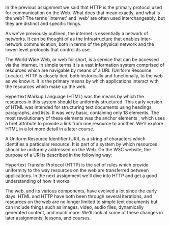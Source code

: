In the previous assignment we said that HTTP is the primary protocol used for communication on the Web. What does that mean exactly, and what is the web? The terms 'internet' and 'web' are often used interchangeably, but they are distinct and specific things.

As we've previously outlined, the internet is essentially a network of networks. It can be thought of as the infrastructure that enables inter-network communication, both in terms of the physical network and the lower-level protocols that control its use.

The World Wide Web, or web for short, is a service that can be accessed via the internet. In simple terms it is a vast information system comprised of resources which are navigable by means of a URL (Uniform Resource Locator). HTTP is closely tied, both historically and functionally, to the web as we know it. It is the primary means by which applications interact with the resources which make up the web.


Hypertext Markup Language (HTML) was the means by which the resources in this system should be uniformly structured. This early version of HTML was intended for structuring text documents using headings, paragraphs, and lists. It was very basic, containing only 18 elements. The most revolutionary of these elements was the anchor elements <A>, which uses a href attribute to provide a link from one resource to another. We'll explore HTML in a lot more detail in a later course.

A Uniform Resource Identifier (URI), is a string of characters which identifies a particular resource. It is part of a system by which resources should be uniformly addressed on the Web. On the W3C website, the purpose of a URI is described in the following way:


Hypertext Transfer Protocol (HTTP) is the set of rules which provide uniformity to the way resources on the web are transferred between applications. In the next assignment we'll dive into HTTP and get a good understanding of how it works.

The web, and its various components, have evolved a lot since the early days. HTML and HTTP have both been through several iterations, and resources on the web are no longer limited to simple text documents but can include things such as images, video, audio files, dynamically generated content, and much more. We'll look at some of these changes in later assignments, lessons, and courses.